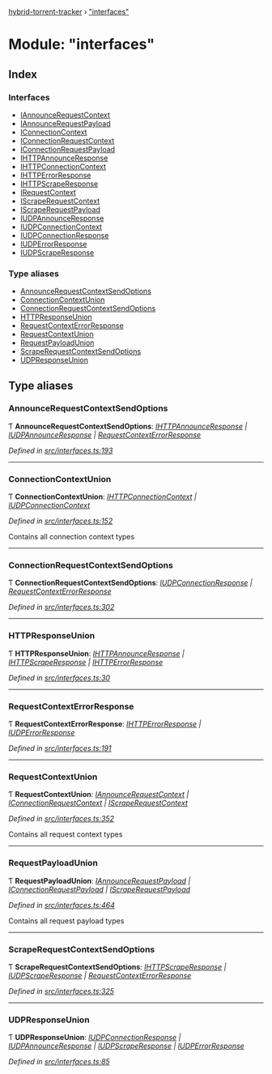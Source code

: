 [hybrid-torrent-tracker](../README.md) › ["interfaces"](_interfaces_.md)

# Module: "interfaces"

## Index

### Interfaces

* [IAnnounceRequestContext](../interfaces/_interfaces_.iannouncerequestcontext.md)
* [IAnnounceRequestPayload](../interfaces/_interfaces_.iannouncerequestpayload.md)
* [IConnectionContext](../interfaces/_interfaces_.iconnectioncontext.md)
* [IConnectionRequestContext](../interfaces/_interfaces_.iconnectionrequestcontext.md)
* [IConnectionRequestPayload](../interfaces/_interfaces_.iconnectionrequestpayload.md)
* [IHTTPAnnounceResponse](../interfaces/_interfaces_.ihttpannounceresponse.md)
* [IHTTPConnectionContext](../interfaces/_interfaces_.ihttpconnectioncontext.md)
* [IHTTPErrorResponse](../interfaces/_interfaces_.ihttperrorresponse.md)
* [IHTTPScrapeResponse](../interfaces/_interfaces_.ihttpscraperesponse.md)
* [IRequestContext](../interfaces/_interfaces_.irequestcontext.md)
* [IScrapeRequestContext](../interfaces/_interfaces_.iscraperequestcontext.md)
* [IScrapeRequestPayload](../interfaces/_interfaces_.iscraperequestpayload.md)
* [IUDPAnnounceResponse](../interfaces/_interfaces_.iudpannounceresponse.md)
* [IUDPConnectionContext](../interfaces/_interfaces_.iudpconnectioncontext.md)
* [IUDPConnectionResponse](../interfaces/_interfaces_.iudpconnectionresponse.md)
* [IUDPErrorResponse](../interfaces/_interfaces_.iudperrorresponse.md)
* [IUDPScrapeResponse](../interfaces/_interfaces_.iudpscraperesponse.md)

### Type aliases

* [AnnounceRequestContextSendOptions](_interfaces_.md#announcerequestcontextsendoptions)
* [ConnectionContextUnion](_interfaces_.md#connectioncontextunion)
* [ConnectionRequestContextSendOptions](_interfaces_.md#connectionrequestcontextsendoptions)
* [HTTPResponseUnion](_interfaces_.md#httpresponseunion)
* [RequestContextErrorResponse](_interfaces_.md#requestcontexterrorresponse)
* [RequestContextUnion](_interfaces_.md#requestcontextunion)
* [RequestPayloadUnion](_interfaces_.md#requestpayloadunion)
* [ScrapeRequestContextSendOptions](_interfaces_.md#scraperequestcontextsendoptions)
* [UDPResponseUnion](_interfaces_.md#udpresponseunion)

## Type aliases

###  AnnounceRequestContextSendOptions

Ƭ **AnnounceRequestContextSendOptions**: *[IHTTPAnnounceResponse](../interfaces/_interfaces_.ihttpannounceresponse.md) | [IUDPAnnounceResponse](../interfaces/_interfaces_.iudpannounceresponse.md) | [RequestContextErrorResponse](_interfaces_.md#requestcontexterrorresponse)*

*Defined in [src/interfaces.ts:193](https://github.com/negezor/hybrid-torrent-tracker/blob/c8824be/src/interfaces.ts#L193)*

___

###  ConnectionContextUnion

Ƭ **ConnectionContextUnion**: *[IHTTPConnectionContext](../interfaces/_interfaces_.ihttpconnectioncontext.md) | [IUDPConnectionContext](../interfaces/_interfaces_.iudpconnectioncontext.md)*

*Defined in [src/interfaces.ts:152](https://github.com/negezor/hybrid-torrent-tracker/blob/c8824be/src/interfaces.ts#L152)*

Contains all connection context types

___

###  ConnectionRequestContextSendOptions

Ƭ **ConnectionRequestContextSendOptions**: *[IUDPConnectionResponse](../interfaces/_interfaces_.iudpconnectionresponse.md) | [RequestContextErrorResponse](_interfaces_.md#requestcontexterrorresponse)*

*Defined in [src/interfaces.ts:302](https://github.com/negezor/hybrid-torrent-tracker/blob/c8824be/src/interfaces.ts#L302)*

___

###  HTTPResponseUnion

Ƭ **HTTPResponseUnion**: *[IHTTPAnnounceResponse](../interfaces/_interfaces_.ihttpannounceresponse.md) | [IHTTPScrapeResponse](../interfaces/_interfaces_.ihttpscraperesponse.md) | [IHTTPErrorResponse](../interfaces/_interfaces_.ihttperrorresponse.md)*

*Defined in [src/interfaces.ts:30](https://github.com/negezor/hybrid-torrent-tracker/blob/c8824be/src/interfaces.ts#L30)*

___

###  RequestContextErrorResponse

Ƭ **RequestContextErrorResponse**: *[IHTTPErrorResponse](../interfaces/_interfaces_.ihttperrorresponse.md) | [IUDPErrorResponse](../interfaces/_interfaces_.iudperrorresponse.md)*

*Defined in [src/interfaces.ts:191](https://github.com/negezor/hybrid-torrent-tracker/blob/c8824be/src/interfaces.ts#L191)*

___

###  RequestContextUnion

Ƭ **RequestContextUnion**: *[IAnnounceRequestContext](../interfaces/_interfaces_.iannouncerequestcontext.md) | [IConnectionRequestContext](../interfaces/_interfaces_.iconnectionrequestcontext.md) | [IScrapeRequestContext](../interfaces/_interfaces_.iscraperequestcontext.md)*

*Defined in [src/interfaces.ts:352](https://github.com/negezor/hybrid-torrent-tracker/blob/c8824be/src/interfaces.ts#L352)*

Contains all request context types

___

###  RequestPayloadUnion

Ƭ **RequestPayloadUnion**: *[IAnnounceRequestPayload](../interfaces/_interfaces_.iannouncerequestpayload.md) | [IConnectionRequestPayload](../interfaces/_interfaces_.iconnectionrequestpayload.md) | [IScrapeRequestPayload](../interfaces/_interfaces_.iscraperequestpayload.md)*

*Defined in [src/interfaces.ts:464](https://github.com/negezor/hybrid-torrent-tracker/blob/c8824be/src/interfaces.ts#L464)*

Contains all request payload types

___

###  ScrapeRequestContextSendOptions

Ƭ **ScrapeRequestContextSendOptions**: *[IHTTPScrapeResponse](../interfaces/_interfaces_.ihttpscraperesponse.md) | [IUDPScrapeResponse](../interfaces/_interfaces_.iudpscraperesponse.md) | [RequestContextErrorResponse](_interfaces_.md#requestcontexterrorresponse)*

*Defined in [src/interfaces.ts:325](https://github.com/negezor/hybrid-torrent-tracker/blob/c8824be/src/interfaces.ts#L325)*

___

###  UDPResponseUnion

Ƭ **UDPResponseUnion**: *[IUDPConnectionResponse](../interfaces/_interfaces_.iudpconnectionresponse.md) | [IUDPAnnounceResponse](../interfaces/_interfaces_.iudpannounceresponse.md) | [IUDPScrapeResponse](../interfaces/_interfaces_.iudpscraperesponse.md) | [IUDPErrorResponse](../interfaces/_interfaces_.iudperrorresponse.md)*

*Defined in [src/interfaces.ts:85](https://github.com/negezor/hybrid-torrent-tracker/blob/c8824be/src/interfaces.ts#L85)*
